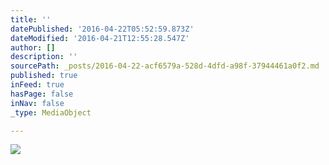 ```yaml
---
title: ''
datePublished: '2016-04-22T05:52:59.873Z'
dateModified: '2016-04-21T12:55:28.547Z'
author: []
description: ''
sourcePath: _posts/2016-04-22-acf6579a-528d-4dfd-a98f-37944461a0f2.md
published: true
inFeed: true
hasPage: false
inNav: false
_type: MediaObject

---
```

![](https://the-grid-user-content.s3-us-west-2.amazonaws.com/094bc58b-74a1-4cd9-9bb8-9c897c484095.jpg)